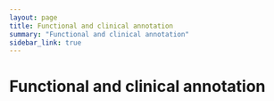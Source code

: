 ```yaml
---
layout: page
title: Functional and clinical annotation
summary: "Functional and clinical annotation"
sidebar_link: true
---
```


# Functional and clinical annotation